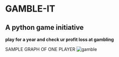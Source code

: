 # GAMBLE-IT
## A python game initiative

**play for a year and check ur profit loss at gambling**

SAMPLE GRAPH OF ONE PLAYER
![gamble](https://user-images.githubusercontent.com/73294479/114654875-b19ba980-9d08-11eb-8940-ae909ad53351.PNG)

